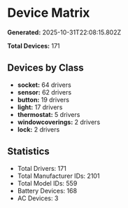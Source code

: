 # Device Matrix

**Generated:** 2025-10-31T22:08:15.802Z

**Total Devices:** 171

## Devices by Class

- **socket:** 64 drivers
- **sensor:** 62 drivers
- **button:** 19 drivers
- **light:** 17 drivers
- **thermostat:** 5 drivers
- **windowcoverings:** 2 drivers
- **lock:** 2 drivers

## Statistics

- Total Drivers: 171
- Total Manufacturer IDs: 2101
- Total Model IDs: 559
- Battery Devices: 168
- AC Devices: 3
